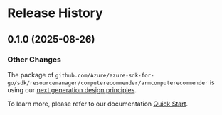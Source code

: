 # Release History

## 0.1.0 (2025-08-26)
### Other Changes

The package of `github.com/Azure/azure-sdk-for-go/sdk/resourcemanager/computerecommender/armcomputerecommender` is using our [next generation design principles](https://azure.github.io/azure-sdk/general_introduction.html).

To learn more, please refer to our documentation [Quick Start](https://aka.ms/azsdk/go/mgmt).